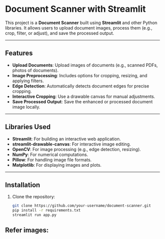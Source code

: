 # Document Scanner with Streamlit

This project is a **Document Scanner** built using **Streamlit** and other Python libraries. It allows users to upload document images, process them (e.g., crop, filter, or adjust), and save the processed output.

---

## Features
- **Upload Documents**: Upload images of documents (e.g., scanned PDFs, photos of documents).
- **Image Preprocessing**: Includes options for cropping, resizing, and applying filters.
- **Edge Detection**: Automatically detects document edges for precise cropping.
- **Interactive Cropping**: Use a drawable canvas for manual adjustments.
- **Save Processed Output**: Save the enhanced or processed document image locally.

---

## Libraries Used
- **Streamlit**: For building an interactive web application.
- **streamlit-drawable-canvas**: For interactive image editing.
- **OpenCV**: For image processing (e.g., edge detection, resizing).
- **NumPy**: For numerical computations.
- **Pillow**: For handling image file formats.
- **Matplotlib**: For displaying images and plots.

---

## Installation

1. Clone the repository:
   ```bash
   git clone https://github.com/your-username/document-scanner.git
   pip install -r requirements.txt
   streamlit run app.py
   ```

## Refer images:

